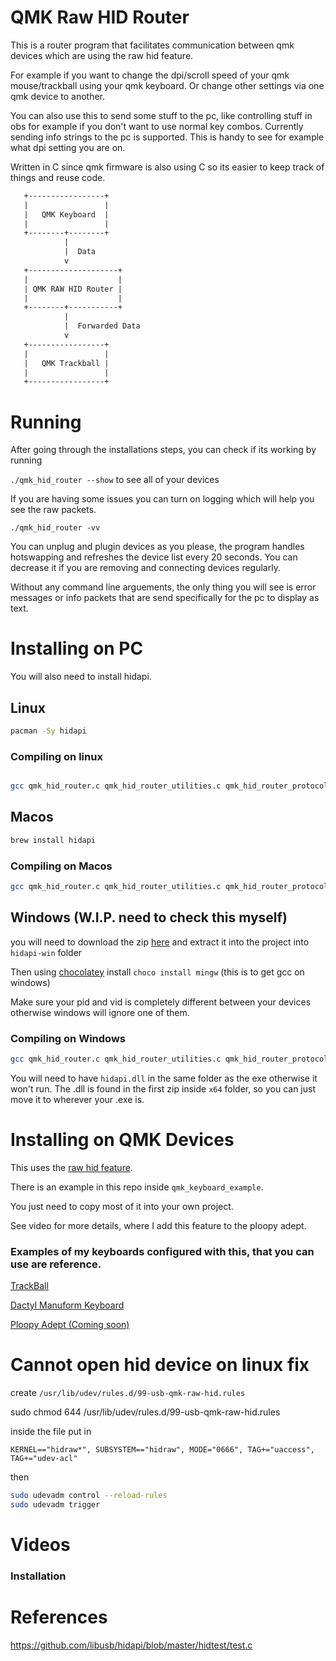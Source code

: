 # QMK Raw HID Router

This is a router program that facilitates communication between qmk devices which are using the raw hid feature.

For example if you want to change the dpi/scroll speed of your qmk mouse/trackball using your qmk keyboard. Or change other settings via one qmk device to another.

You can also use this to send some stuff to the pc, like controlling stuff in obs for example if you don't want to use normal key combos. Currently sending info strings to the pc is supported. This is handy to see for example what dpi setting you are on.

Written in C since qmk firmware is also using C so its easier to keep track of things and reuse code. 

```txt
   +-----------------+
   |                 |
   |   QMK Keyboard  |
   |                 |
   +--------+--------+
            |
            |  Data
            v
   +--------------------+
   |                    |
   | QMK RAW HID Router |
   |                    |
   +--------+-----------+
            |
            |  Forwarded Data
            v
   +-----------------+
   |                 |
   |   QMK Trackball |
   |                 |
   +-----------------+

```
# Running

After going through the installations steps, you can check if its working by running

`./qmk_hid_router --show` to see all of your devices

If you are having some issues you can turn on logging which will help you see the raw packets.

`./qmk_hid_router -vv`

You can unplug and plugin devices as you please, the program handles hotswapping and refreshes the device list every 20 seconds. You can decrease it if you are removing and connecting devices regularly. 

Without any command line arguements, the only thing you will see is error messages or info packets that are send specifically for the pc to display as text.

# Installing on PC

You will also need to install hidapi.

## Linux

```sh
pacman -Sy hidapi
```
### Compiling on linux

```sh

gcc qmk_hid_router.c qmk_hid_router_utilities.c qmk_hid_router_protocol.c -o qmk_hid_router -I/usr/include/hidapi -lhidapi-hidraw && ./qmk_hid_router
```

## Macos

```sh
brew install hidapi
```

### Compiling on Macos

```sh
gcc qmk_hid_router.c qmk_hid_router_utilities.c qmk_hid_router_protocol.c -o qmk_hid_router -I/opt/homebrew/include/hidapi -L/opt/homebrew/lib -lhidapi
```

## Windows (W.I.P. need to check this myself) 

you will need to download the zip [here](https://github.com/libusb/hidapi/releases) and extract it into the project into `hidapi-win` folder

Then using [chocolatey](https://chocolatey.org/install) install `choco install mingw` (this is to get gcc on windows)

Make sure your pid and vid is completely different between your devices otherwise windows will ignore one of them.

### Compiling on Windows

```sh
gcc qmk_hid_router.c qmk_hid_router_utilities.c qmk_hid_router_protocol.c -o qmk_hid_router -I./hidapi-win/include -L./hidapi-win/x64 -lhidapi
```
You will need to have `hidapi.dll` in the same folder as the exe otherwise it won't run. The .dll is found in the first zip inside `x64` folder, so you can just move it to wherever your .exe is.


# Installing on QMK Devices

This uses the [raw hid feature](https://docs.qmk.fm/features/rawhid).

There is an example in this repo inside `qmk_keyboard_example`. 

You just need to copy most of it into your own project. 

See video for more details, where I add this feature to the ploopy adept.

### Examples of my keyboards configured with this, that you can use are reference.

[TrackBall](https://github.com/ArtiomSu/qmk_firmware/tree/artiomsu_trackball/keyboards/artiomsu_trackball)

[Dactyl Manuform Keyboard](https://github.com/ArtiomSu/qmk_firmware/tree/artiom_dactyl/keyboards/artiomsu_dactyl)

[Ploopy Adept (Coming soon)](https://github.com/ArtiomSu/qmk_firmware/tree/artiomsu_ploopy_adept/keyboards/ploopy_adept)

# Cannot open hid device on linux fix

create `/usr/lib/udev/rules.d/99-usb-qmk-raw-hid.rules`

sudo chmod 644 /usr/lib/udev/rules.d/99-usb-qmk-raw-hid.rules

inside the file put in
```
KERNEL=="hidraw*", SUBSYSTEM=="hidraw", MODE="0666", TAG+="uaccess", TAG+="udev-acl"

```

then 
```sh
sudo udevadm control --reload-rules
sudo udevadm trigger
```

# Videos

### Installation

# References

https://github.com/libusb/hidapi/blob/master/hidtest/test.c